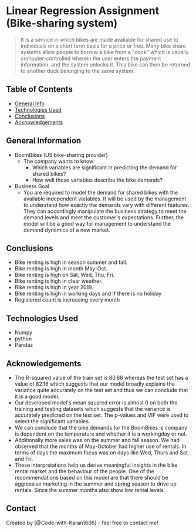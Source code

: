 # Linear Regression Assignment (Bike-sharing system)
> It is a service in which bikes are made available for shared use to individuals on a short term basis for a price or free.
> Many bike share systems allow people to borrow a bike from a "dock" which is usually computer-controlled wherein the user enters the payment information, and the system unlocks it. This bike can then be returned to another dock belonging to the same system.


## Table of Contents
* [General Info](#general-information)
* [Technologies Used](#technologies-used)
* [Conclusions](#conclusions)
* [Acknowledgements](#acknowledgements)

<!-- You can include any other section that is pertinent to your problem -->

## General Information
- BoomBikes (US bike-sharing provider)
	- The company wants to know:
		- Which variables are significant in predicting the demand for shared bikes?
		- How well those variables describe the bike demands?
- Business Goal
	- You are required to model the demand for shared bikes with the available independent variables. It will be used by the management to understand how exactly the demands vary with different features. They can accordingly manipulate the business strategy to meet the demand levels and meet the customer's expectations. Further, the model will be a good way for management to understand the demand dynamics of a new market.

<!-- You don't have to answer all the questions - just the ones relevant to your project. -->

## Conclusions
- Bike renting is high in season summer and fall.
- Bike renting is high in month May-Oct.
- Bike renting is high on Sat, Wed, Thu, Fri.
- Bike renting is high in clear weather.
- Bike renting is high in year 2019.
- Bike renting is high in working days and if there is no holiday
- Registered count is increasing every month

<!-- You don't have to answer all the questions - just the ones relevant to your project. -->


## Technologies Used
- Numpy
- python
- Pandas

<!-- As the libraries versions keep on changing, it is recommended to mention the version of library used in this project -->

## Acknowledgements
- The R-squared value of the train set is 80.88 whereas the test set has a value of 82.16 which suggests that our model broadly explains the variance quite accurately on the test set and thus we can conclude that it is a good model.
- Our developed model's mean squared error is almost 0 on both the training and testing datasets which suggests that the variance is accurately predicted on the test set. The p-values and VIF were used to select the significant variables.
- We can conclude that the bike demands for the BoomBikes is company is dependent on the temperature and whether it is a workingday or not.
- Additionally more sales was on the summer and fall season. We had observed that the months of May-October had higher use of rentals. In terms of days the maximum focus was on days like Wed, Thurs and Sat and Fri.
- These interpretations help us derive meaningful insights in the bike rental market and the behaviour of the people. One of the recommendations based on this model are that there should be aggressive marketing in the summer and spring season to drive up rentals. Since the summer months also show low rental levels.


## Contact
Created by [@Code-with-Karan1606] - feel free to contact me!


<!-- Optional -->
<!-- ## License -->
<!-- This project is open source and available under the [... License](). -->

<!-- You don't have to include all sections - just the one's relevant to your project -->